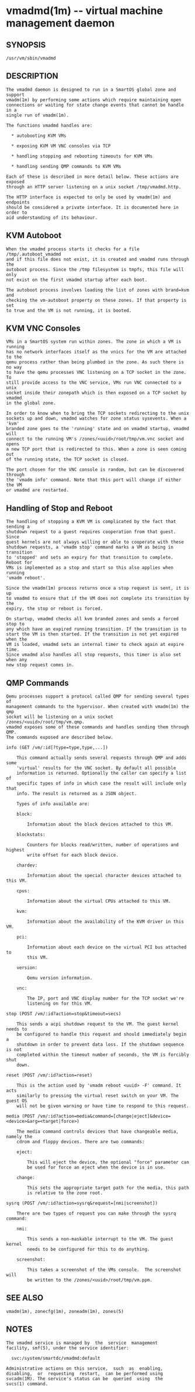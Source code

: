 vmadmd(1m) -- virtual machine management daemon
===============================================

## SYNOPSIS

    /usr/vm/sbin/vmadmd

## DESCRIPTION

    The vmadmd daemon is designed to run in a SmartOS global zone and support
    vmadm(1m) by performing some actions which require maintaining open
    connections or waiting for state change events that cannot be handle in a
    single run of vmadm(1m).

    The functions vmadmd handles are:

      * autobooting KVM VMs

      * exposing KVM VM VNC consoles via TCP

      * handling stopping and rebooting timeouts for KVM VMs

      * handling sending QMP commands to KVM VMs

    Each of these is described in more detail below. These actions are exposed
    through an HTTP server listening on a unix socket /tmp/vmadmd.http.

    The HTTP interface is expected to only be used by vmadm(1m) and endpoints
    should be considered a private interface. It is documented here in order to
    aid understanding of its behaviour.

## KVM Autoboot

    When the vmadmd process starts it checks for a file /tmp/.autoboot_vmadmd
    and if this file does not exist, it is created and vmadmd runs through the
    autoboot process. Since the /tmp filesystem is tmpfs, this file will only
    not exist on the first vmadmd startup after each boot.

    The autoboot process involves loading the list of zones with brand=kvm and
    checking the vm-autoboot property on these zones. If that property is set
    to true and the VM is not running, it is booted.

## KVM VNC Consoles

    VMs in a SmartOS system run within zones. The zone in which a VM is running
    has no network interfaces itself as the vnics for the VM are attached to the
    qemu process rather than being plumbed in the zone. As such there is no way
    to have the qemu processes VNC listening on a TCP socket in the zone. To
    still provide access to the VNC service, VMs run VNC connected to a unix
    socket inside their zonepath which is then exposed on a TCP socket by vmadmd
    in the global zone.

    In order to know when to bring the TCP sockets redirecting to the unix
    sockets up and down, vmadmd watches for zone status sysevents. When a 'kvm'
    branded zone goes to the 'running' state and on vmadmd startup, vmadmd will
    connect to the running VM's /zones/<uuid>/root/tmp/vm.vnc socket and opens
    a new TCP port that is redirected to this. When a zone is seen coming out
    of the running state, the TCP socket is closed.

    The port chosen for the VNC console is random, but can be discovered through
    the 'vmadm info' command. Note that this port will change if either the VM
    or vmadmd are restarted.

## Handling of Stop and Reboot

    The handling of stopping a KVM VM is complicated by the fact that sending a
    shutdown request to a guest requires cooperation from that guest. Since
    guest kernels are not always willing or able to cooperate with these
    shutdown requests, a 'vmadm stop' command marks a VM as being in transition
    to 'stopped' and sets an expiry for that transition to complete. Reboot for
    VMs is implemented as a stop and start so this also applies when running
    'vmadm reboot'.

    Since the vmadm(1m) process returns once a stop request is sent, it is up
    to vmadmd to ensure that if the VM does not complete its transition by the
    expiry, the stop or reboot is forced.

    On startup, vmadmd checks all kvm branded zones and sends a forced stop to
    any which have an expired running transition. If the transition is to
    start the VM is then started. If the transition is not yet expired when the
    VM is loaded, vmadmd sets an internal timer to check again at expire time.
    Since vmadmd also handles all stop requests, this timer is also set when any
    new stop request comes in.

## QMP Commands

    Qemu processes support a protocol called QMP for sending several types of
    management commands to the hypervisor. When created with vmadm(1m) the qmp
    socket will be listening on a unix socket /zones/<uuid>/root/tmp/vm.qmp.
    vmadmd exposes some of these commands and handles sending them through QMP.
    The commands exposed are described below.

    info (GET /vm/:id[?type=type,type,...])

        This command actually sends several requests through QMP and adds some
        'virtual' results for the VNC socket. By default all possible
        information is returned. Optionally the caller can specify a list of
        specific types of info in which case the result will include only that
        info. The result is returned as a JSON object.

        Types of info available are:

        block:

            Information about the block devices attached to this VM.

        blockstats:

            Counters for blocks read/written, number of operations and highest
            write offset for each block device.

        chardev:

            Information about the special character devices attached to this VM.

        cpus:

            Information about the virtual CPUs attached to this VM.

        kvm:

            Information about the availability of the KVM driver in this VM.

        pci:

            Information about each device on the virtual PCI bus attached to
            this VM.

        version:

            Qemu version information.

        vnc:

            The IP, port and VNC display number for the TCP socket we're
            listening on for this VM.

    stop (POST /vm/:id?action=stop&timeout=secs)

        This sends a acpi shutdown request to the VM. The guest kernel needs to
        be configured to handle this request and should immediately begin a
        shutdown in order to prevent data loss. If the shutdown sequence is not
        completed within the timeout number of seconds, the VM is forcibly shut
        down.

    reset (POST /vm/:id?action=reset)

        This is the action used by 'vmadm reboot <uuid> -F' command. It acts
        similarly to pressing the virtual reset switch on your VM. The guest OS
        will not be given warning or have time to respond to this request.

    media (POST /vm/:id?action=media&command=[change|eject]&device=<device>&arg=<target|force>)

        The media command controls devices that have changeable media, namely the
        cdrom and floppy devices. There are two commands:

        eject:

            This will eject the device, the optional "force" parameter can
            be used for force an eject when the device is in use.

        change:

            This sets the appropriate target path for the media, this path
            is relative to the zone root.

    sysrq (POST /vm/:id?action=sysrq&request=[nmi|screenshot])

        There are two types of request you can make through the sysrq command:

        nmi:

            This sends a non-maskable interrupt to the VM. The guest kernel
            needs to be configured for this to do anything.

        screenshot:

            This takes a screenshot of the VMs console.  The screenshot will
            be written to the /zones/<uuid>/root/tmp/vm.ppm.

## SEE ALSO

    vmadm(1m), zonecfg(1m), zoneadm(1m), zones(5)

## NOTES

    The vmadmd service is managed by  the  service  management
    facility, smf(5), under the service identifier:

      svc:/system/smartdc/vmadmd:default

    Administrative actions on this service,  such  as  enabling,
    disabling,  or  requesting  restart,  can be performed using
    svcadm(1M). The service's status can be  queried  using  the
    svcs(1) command.

